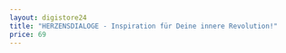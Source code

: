 ```yaml
---
layout: digistore24
title: "HERZENSDIALOGE - Inspiration für Deine innere Revolution!"
price: 69
---
```

